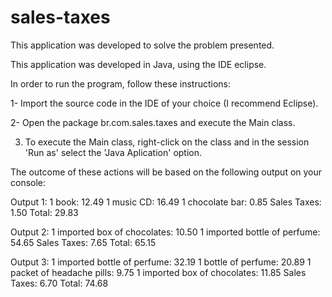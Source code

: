 # sales-taxes


This application was developed to solve the problem presented.

This application was developed in Java, using the IDE eclipse.

In order to run the program, follow these instructions:

1- Import the source code in the IDE of your choice (I recommend Eclipse).

2- Open the package br.com.sales.taxes and execute the Main class.

3. To execute the Main class, right-click on the class and in the session 'Run as' select the 'Java Aplication' option.

The outcome of these actions will be based on the following output on your console:

Output 1:
1 book: 12.49
1 music CD: 16.49
1 chocolate bar: 0.85
Sales Taxes: 1.50
Total: 29.83

Output 2:
1 imported box of chocolates: 10.50
1 imported bottle of perfume: 54.65
Sales Taxes: 7.65
Total: 65.15

Output 3:
1 imported bottle of perfume: 32.19
1 bottle of perfume: 20.89
1 packet of headache pills: 9.75
1 imported box of chocolates: 11.85
Sales Taxes: 6.70
Total: 74.68
